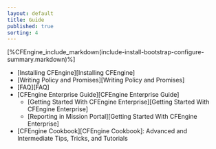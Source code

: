 ```yaml
---
layout: default
title: Guide 
published: true
sorting: 4
---
```


[%CFEngine_include_markdown(include-install-bootstrap-configure-summary.markdown)%]

* [Installing CFEngine][Installing CFEngine]
* [Writing Policy and Promises][Writing Policy and Promises]
* [FAQ][FAQ]	
* [CFEngine Enterprise Guide][CFEngine Enterprise Guide]
   * [Getting Started With CFEngine Enterprise][Getting Started With CFEngine Enterprise]
   * [Reporting in Mission Portal][Getting Started With CFEngine Enterprise]
* [CFEngine Cookbook][CFEngine Cookbook]: Advanced and Intermediate Tips, Tricks, and Tutorials   



